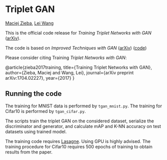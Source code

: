 # Triplet GAN 
[Maciej Zieba](https://www.ii.pwr.edu.pl/~zieba/), [Lei Wang](http://www.uow.edu.au/~leiw/)

This is the official code release for *Training Triplet Networks with GAN* ([arXiv](https://arxiv.org/abs/1704.02227)).

The code is based on *Improved Techniques with GAN* ([arXiv](https://arxiv.org/abs/1606.03498)) ([code](https://github.com/openai/improved-gan))

Please consider citing Training *Triplet Networks with GAN*:

@article{zieba2017training,
    title={Training Triplet Networks with GAN},
    author={Zieba, Maciej and Wang, Lei},
    journal={arXiv preprint arXiv:1704.02227},
    year={2017}
}

## Running the code

The training for MNIST data is performed by `tgan_mnist.py`.
The training for Cifar10 is performed by `tgan_cifar.py`.

The scripts train the triplet GAN on the considered dataset, serialize the discriminator and generator, and calculate  mAP and K-NN accuracy on test datasets using trained model.

The training code requires [Lasagne](http://lasagne.readthedocs.io/en/latest/). Using GPU is highly advised. The training procedure for Cifar10 requires 500 epochs of training to obtain results from the paper.
